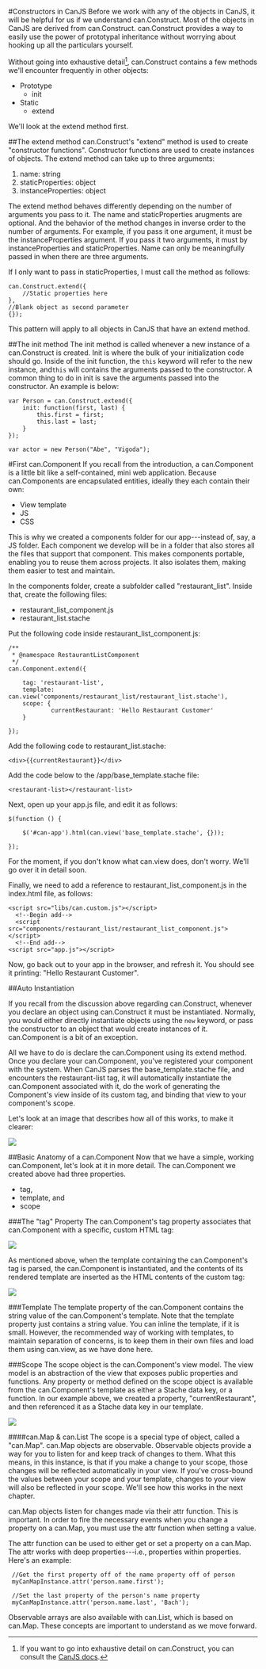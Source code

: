 #Constructors in CanJS
Before we work with any of the objects in CanJS, it will be helpful for us if we understand can.Construct. Most of the objects in CanJS are derived from can.Construct. can.Construct provides a way to easily use the power of prototypal inheritance without worrying about hooking up all the particulars yourself.

Without going into exhaustive detail[^ConstructDetail], can.Construct contains a few methods we'll encounter frequently in other objects:

[^ConstructDetail]: If you want to go into exhaustive detail on can.Construct, you can consult the [CanJS docs](http://canjs.com/docs/can.Construct.prototype.init.html).

- Prototype
	- init
- Static
	- extend

We'll look at the extend method first.

##The extend method
can.Construct's "extend" method is used to create "constructor functions". Constructor functions are used to create instances of objects. The extend method can take up to three arguments:

1. name: string
2. staticProperties: object
3. instanceProperties: object

The extend method behaves differently depending on the number of arguments you pass to it. The name and staticProperties arugments are optional. And the behavior of the method changes in inverse order to the number of arguments. For example, if you pass it one argument, it must be the instanceProperties argument. If you pass it two arguments, it must by instanceProperties and staticProperties. Name can only be meaningfully passed in when there are three arguments.

If I only want to pass in staticProperties, I must call the method as follows:

	can.Construct.extend({
    	//Static properties here
    },
  	//Blank object as second parameter
  	{});

This pattern will apply to all objects in CanJS that have an extend method.

##The init method
The init method is called whenever a new instance of a can.Construct is created. Init is where the bulk of your initialization code should go. Inside of the init function, the `this` keyword will refer to the new instance, and`this` will contains the arguments passed to the constructor. A common thing to do in init is save the arguments passed into the constructor. An example is below:

    var Person = can.Construct.extend({
        init: function(first, last) {
        	this.first = first;
        	this.last = last;
    	}
    });

    var actor = new Person("Abe", "Vigoda");

#First can.Component <a name="first-component"></a>
If you recall from the introduction, a can.Component is a little bit like a self-contained, mini web application. Because can.Components are encapsulated entities, ideally they each contain their own:

- View template
- JS
- CSS

This is why we created a components folder for our app---instead of, say, a JS folder. Each component we develop will be in a folder that also stores all the files that support that component. This makes components portable, enabling you to reuse them across projects. It also isolates them, making them easier to test and maintain.

In the components folder, create a subfolder called "restaurant_list". Inside that, create the following files:

- restaurant_list_component.js
- restaurant_list.stache

Put the following code inside restaurant_list_component.js:

	/**
     * @namespace RestaurantListComponent
     */
    can.Component.extend({

        tag: 'restaurant-list',
        template: can.view('components/restaurant_list/restaurant_list.stache'),
        scope: {
                currentRestaurant: 'Hello Restaurant Customer'
        }

    });

Add the following code to restaurant_list.stache:

	<div>{{currentRestaurant}}</div>

Add the code below to the /app/base_template.stache file:

	<restaurant-list></restaurant-list>

Next, open up your app.js file, and edit it as follows:

	$(function () {

        $('#can-app').html(can.view('base_template.stache', {}));

    });

For the moment, if you don't know what can.view does, don't worry. We'll go over it in detail soon.

Finally, we need to add a reference to restaurant_list_component.js in the index.html file, as follows:

	<script src="libs/can.custom.js"></script>
      <!--Begin add-->
      <script src="components/restaurant_list/restaurant_list_component.js"></script>
      <!--End add-->
    <script src="app.js"></script>

Now, go back out to your app in the browser, and refresh it. You should see it printing: "Hello Restaurant Customer".

##Auto Instantiation

If you recall from the discussion above regarding can.Construct, whenever you declare an object using can.Construct it must be instantiated. Normally, you would either directly instantiate objects using the `new` keyword, or pass the constructor to an object that would create instances of it. can.Component is a bit of an exception.

All we have to do is declare the can.Component using its extend method.  Once you declare your can.Component, you've registered your component with the system. When CanJS parses the base_template.stache file, and encounters the restaurant-list tag, it will automatically instantiate the can.Component associated with it, do the work of generating the Component's view inside of its custom tag, and binding that view to your component's scope.

Let's look at an image that describes how all of this works, to make it clearer:

![](images/2_first_component/ComponentLoadCycle.png)

##Basic Anatomy of a can.Component
Now that we have a simple, working can.Component, let's look at it in more detail. The can.Component we created above had three properties.

- tag,
- template, and
- scope

###The "tag" Property
The can.Component's tag property associates that can.Component with a specific, custom HTML tag:

![](images/2_first_component/ComponentTagLinkDiagram.png)

As mentioned above, when the template containing the can.Component's tag is parsed, the can.Component is instantiated, and the contents of its rendered template are inserted as the HTML contents of the custom tag:

![](images/2_first_component/ComponentTagRenderedHTML.png)

###Template
The template property of the can.Component contains the string value of the can.Component's template. Note that the template property just contains a string value. You can inline the template, if it is small. However, the recommended way of working with templates, to maintain separation of concerns, is to keep them in their own files and load them using can.view, as we have done here.

###Scope
The scope object is the can.Component's view model. The view model is an abstraction of the view that exposes public properties and functions. Any property or method defined on the scope object is available from the can.Component's template as either a Stache data key, or a function. In our example above, we created a property, "currentRestaurant", and then referenced it as a Stache data key in our template.

![](images/2_first_component/ComponentScopeTemplateLink.png)

####can.Map &amp; can.List
The scope is a special type of object, called a "can.Map". can.Map objects are observable. Observable objects provide a way for you to listen for and keep track of changes to them. What this means, in this instance, is that if you make a change to your scope, those changes will be reflected automatically in your view. If you've cross-bound the values between your scope and your template, changes to your view will also be reflected in your scope. We'll see how this works in the next chapter.

can.Map objects listen for changes made via their attr function. This is important. In order to fire the necessary events when you change a property on a can.Map, you must use the attr function when setting a value.

The attr function can be used to either get or set a property on a can.Map. The attr works with deep properties---i.e., properties within properties. Here's an example:

     //Get the first property off of the name property off of person
     myCanMapInstance.attr('person.name.first');

     //Set the last property of the person's name property
     myCanMapInstance.attr('person.name.last', 'Bach');

Observable arrays are also available with can.List, which is based on can.Map. These concepts are important to understand as we move forward.